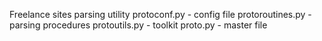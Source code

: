 Freelance sites parsing utility
protoconf.py - config file
protoroutines.py  - parsing procedures
protoutils.py - toolkit
proto.py - master file